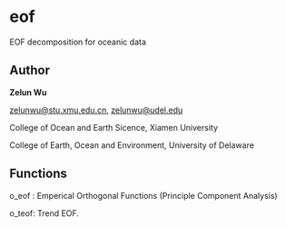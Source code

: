 # eof
 EOF decomposition for oceanic data

## Author

**Zelun Wu**

zelunwu@stu.xmu.edu.cn, zelunwu@udel.edu

College of Ocean and Earth Sicence, Xiamen University

College of Earth, Ocean and Environment, University of Delaware

## Functions

o_eof : Emperical Orthogonal Functions (Principle Component Analysis)

o_teof: Trend EOF.